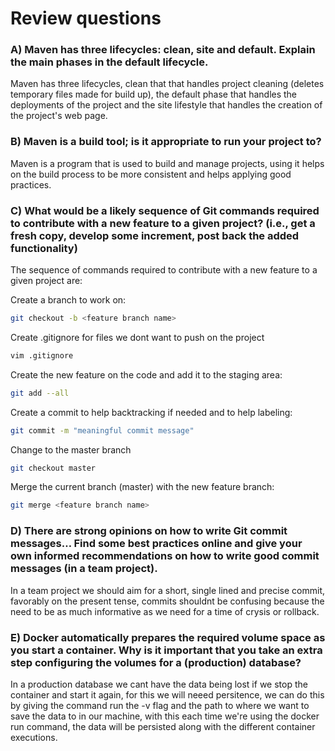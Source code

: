 # Review questions

### A) Maven has three lifecycles: clean, site and default. Explain the main phases in the default lifecycle.

Maven has three lifecycles, clean that that handles project cleaning (deletes temporary files made for build up), the default phase that handles the deployments of the project and the site lifestyle that handles the creation of the project's web page.

### B) Maven is a build tool; is it appropriate to run your project to?

Maven is a program that is used to build and manage projects, using it helps on the build process to be more consistent and helps applying good practices.

### C) What would be a likely sequence of Git commands required to contribute with a new feature to a given project? (i.e., get a fresh copy, develop some increment, post back the added functionality)

The sequence of commands required to contribute with a new feature to a given project are:

Create a branch to work on:

```bash
git checkout -b <feature branch name>
```

Create .gitignore for files we dont want to push on the project

```bash
vim .gitignore
```

Create the new feature on the code and add it to the staging area:

```bash
git add --all
```

Create a commit to help backtracking if needed and to help labeling:

```bash
git commit -m "meaningful commit message"
```

Change to the master branch

```bash
git checkout master
```

Merge the current branch (master) with the new feature branch:

```bash
git merge <feature branch name>
```

### D) There are strong opinions on how to write Git commit messages… Find some best practices online and give your own informed recommendations on how to write good commit messages (in a team project).

In a team project we should aim for a short, single lined and precise commit, favorably on the present tense, commits shouldnt be confusing because the need to be as much informative as we need for a time of crysis or rollback.

### E) Docker automatically prepares the required volume space as you start a container. Why is it important that you take an extra step configuring the volumes for a (production) database?

In a production database we cant have the data being lost if we stop the container and start it again, for this we will neeed persitence, we can do this by giving the command run the -v flag and the path to where we want to save the data to in our machine, with this each time we're using the docker run command, the data will be persisted along with the different container executions.